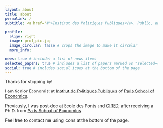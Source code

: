 ```yaml
---
layout: about
title: about
permalink: /
subtitle: <a href='#'>Institut des Politiques Publiques</a>. Public, environmental, financial economics.

profile:
  align: right
  image: prof_pic.jpg
  image_circular: false # crops the image to make it circular
  more_info: 

news: true # includes a list of news items
selected_papers: true # includes a list of papers marked as "selected={true}"
social: true # includes social icons at the bottom of the page
---
```


Thanks for stopping by! 

I am Senior Economist at [Institut de Politiques Publiques](https://www.ipp.eu) of [Paris School of Economics](https://www.parisschoolofeconomics.eu).

Previously, I was post-doc at Ecole des Ponts and [CIRED](https://www.centre-cired.fr/en/home/), after receiving a Ph.D. from [Paris School of Economics](www.parisschoolofeconomics.eu)

Feel free to contact me using icons at the bottom of the page.
